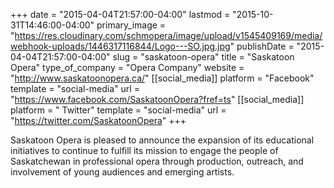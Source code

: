 +++
date = "2015-04-04T21:57:00-04:00"
lastmod = "2015-10-31T14:46:00-04:00"
primary_image = "https://res.cloudinary.com/schmopera/image/upload/v1545409169/media/webhook-uploads/1446317116844/Logo---SO.jpg.jpg"
publishDate = "2015-04-04T21:57:00-04:00"
slug = "saskatoon-opera"
title = "Saskatoon Opera"
type_of_company = "Opera Company"
website = "http://www.saskatoonopera.ca/"
[[social_media]]
platform = "Facebook"
template = "social-media"
url = "https://www.facebook.com/SaskatoonOpera?fref=ts"
[[social_media]]
platform = " Twitter"
template = "social-media"
url = "https://twitter.com/SaskatoonOpera"
+++

<p>
	Saskatoon Opera is pleased to announce the expansion of its educational initiatives to continue to fulfill its mission to engage the people of Saskatchewan in professional opera through production, outreach, and involvement of young audiences and emerging artists.
</p>
